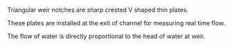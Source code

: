 Triangular weir notches are sharp crested  V shaped thin plates.

These plates are installed at the exit of channel for measuring real time flow.
           
The flow of water is directly proportional to the head of water at weir.